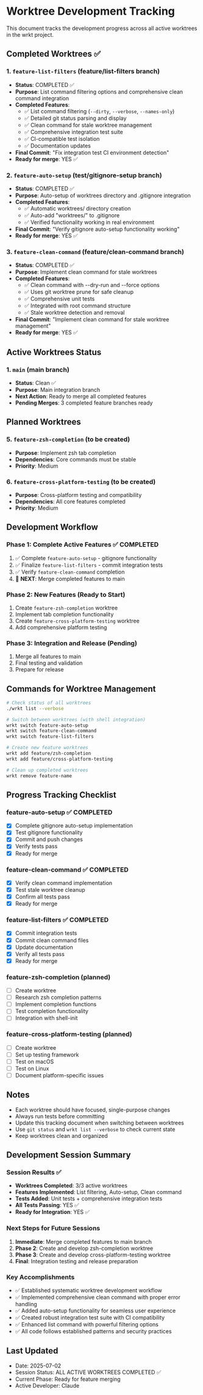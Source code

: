 # Worktree Development Tracking

This document tracks the development progress across all active worktrees in the wrkt project.

## Completed Worktrees ✅

### 1. `feature-list-filters` (feature/list-filters branch)
- **Status**: COMPLETED ✅
- **Purpose**: List command filtering options and comprehensive clean command integration
- **Completed Features**:
  - ✅ List command filtering (`--dirty`, `--verbose`, `--names-only`)
  - ✅ Detailed git status parsing and display
  - ✅ Clean command for stale worktree management
  - ✅ Comprehensive integration test suite
  - ✅ CI-compatible test isolation
  - ✅ Documentation updates
- **Final Commit**: "Fix integration test CI environment detection"
- **Ready for merge**: YES ✅

### 2. `feature-auto-setup` (test/gitignore-setup branch)
- **Status**: COMPLETED ✅
- **Purpose**: Auto-setup of worktrees directory and .gitignore integration
- **Completed Features**:
  - ✅ Automatic worktrees/ directory creation
  - ✅ Auto-add "worktrees/" to .gitignore
  - ✅ Verified functionality working in real environment
- **Final Commit**: "Verify gitignore auto-setup functionality working"
- **Ready for merge**: YES ✅

### 3. `feature-clean-command` (feature/clean-command branch)
- **Status**: COMPLETED ✅
- **Purpose**: Implement clean command for stale worktrees
- **Completed Features**:
  - ✅ Clean command with --dry-run and --force options
  - ✅ Uses git worktree prune for safe cleanup
  - ✅ Comprehensive unit tests
  - ✅ Integrated with root command structure
  - ✅ Stale worktree detection and removal
- **Final Commit**: "Implement clean command for stale worktree management"
- **Ready for merge**: YES ✅

## Active Worktrees Status

### 1. `main` (main branch)
- **Status**: Clean ✅
- **Purpose**: Main integration branch
- **Next Action**: Ready to merge all completed features
- **Pending Merges**: 3 completed feature branches ready

## Planned Worktrees

### 5. `feature-zsh-completion` (to be created)
- **Purpose**: Implement zsh tab completion
- **Dependencies**: Core commands must be stable
- **Priority**: Medium

### 6. `feature-cross-platform-testing` (to be created)
- **Purpose**: Cross-platform testing and compatibility
- **Dependencies**: All core features completed
- **Priority**: Medium

## Development Workflow

### Phase 1: Complete Active Features ✅ COMPLETED
1. ✅ Complete `feature-auto-setup` - gitignore functionality
2. ✅ Finalize `feature-list-filters` - commit integration tests
3. ✅ Verify `feature-clean-command` completion
4. 🔄 **NEXT**: Merge completed features to main

### Phase 2: New Features (Ready to Start)
1. Create `feature-zsh-completion` worktree
2. Implement tab completion functionality
3. Create `feature-cross-platform-testing` worktree
4. Add comprehensive platform testing

### Phase 3: Integration and Release (Pending)
1. Merge all features to main
2. Final testing and validation
3. Prepare for release

## Commands for Worktree Management

```bash
# Check status of all worktrees
./wrkt list --verbose

# Switch between worktrees (with shell integration)
wrkt switch feature-auto-setup
wrkt switch feature-clean-command
wrkt switch feature-list-filters

# Create new feature worktrees
wrkt add feature/zsh-completion
wrkt add feature/cross-platform-testing

# Clean up completed worktrees
wrkt remove feature-name
```

## Progress Tracking Checklist

### feature-auto-setup ✅ COMPLETED
- [x] Complete gitignore auto-setup implementation
- [x] Test gitignore functionality
- [x] Commit and push changes
- [x] Verify tests pass
- [x] Ready for merge

### feature-clean-command ✅ COMPLETED
- [x] Verify clean command implementation
- [x] Test stale worktree cleanup
- [x] Confirm all tests pass
- [x] Ready for merge

### feature-list-filters ✅ COMPLETED
- [x] Commit integration tests
- [x] Commit clean command files
- [x] Update documentation
- [x] Verify all tests pass
- [x] Ready for merge

### feature-zsh-completion (planned)
- [ ] Create worktree
- [ ] Research zsh completion patterns
- [ ] Implement completion functions
- [ ] Test completion functionality
- [ ] Integration with shell-init

### feature-cross-platform-testing (planned)
- [ ] Create worktree
- [ ] Set up testing framework
- [ ] Test on macOS
- [ ] Test on Linux
- [ ] Document platform-specific issues

## Notes

- Each worktree should have focused, single-purpose changes
- Always run tests before committing
- Update this tracking document when switching between worktrees
- Use `git status` and `wrkt list --verbose` to check current state
- Keep worktrees clean and organized

## Development Session Summary

### Session Results ✅
- **Worktrees Completed**: 3/3 active worktrees
- **Features Implemented**: List filtering, Auto-setup, Clean command
- **Tests Added**: Unit tests + comprehensive integration tests
- **All Tests Passing**: YES ✅
- **Ready for Integration**: YES ✅

### Next Steps for Future Sessions
1. **Immediate**: Merge completed features to main branch
2. **Phase 2**: Create and develop zsh-completion worktree
3. **Phase 3**: Create and develop cross-platform-testing worktree
4. **Final**: Integration testing and release preparation

### Key Accomplishments
- ✅ Established systematic worktree development workflow
- ✅ Implemented comprehensive clean command with proper error handling
- ✅ Added auto-setup functionality for seamless user experience
- ✅ Created robust integration test suite with CI compatibility
- ✅ Enhanced list command with powerful filtering options
- ✅ All code follows established patterns and security practices

## Last Updated
- Date: 2025-07-02
- Session Status: ALL ACTIVE WORKTREES COMPLETED ✅
- Current Phase: Ready for feature merging
- Active Developer: Claude